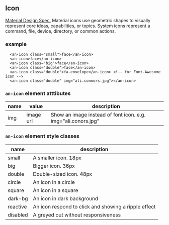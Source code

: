 <a name="Icon"></a>

## Icon
[Material Design Spec.](https://material.io/guidelines/style/icons.html#)
Material icons use geometric shapes to visually represent core ideas, capabilities, or topics. System icons represent a command, file, device, directory, or common actions.
### example
```
  <an-icon class="small">face</an-icon>
  <an-icon>face</an-icon>
  <an-icon class="big">face</an-icon>
  <an-icon class="double">face</an-icon>
  <an-icon class="double">fa-envelope</an-icon> <!-- for Font-Awesome icon -->
  <an-icon class="double" img="ali.connors.jpg"></an-icon>
```

### `an-icon` element atttibutes
 |name|value|description|
 |---|---|---|
 |img| image url | Show an image instead of font icon. e.g. img="ali.conors.jpg"

### `an-icon` element style classes
 |name|description|
 |---|---|
 |small | A smaller icon. 18px
 |big | Bigger icon. 36px
 |double | Double-sized icon. 48px
 |circle | An icon in a circle
 |square | An icon in a square
 |dark-bg | An icon in dark background
 |reactive | An icon respond to click and showing a ripple effect
 |disabled | A greyed out without responsiveness

